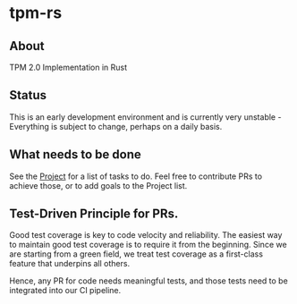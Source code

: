 # tpm-rs

## About
TPM 2.0 Implementation in Rust

## Status
This is an early development environment and is currently very unstable - Everything is subject to change, perhaps on a daily basis.

## What needs to be done

See the [Project] for a list of tasks to do.  Feel free to contribute PRs to achieve those, or to add goals to the Project list.

## Test-Driven Principle for PRs.

Good test coverage is key to code velocity and reliability. The easiest way to maintain good test coverage is to require it from
the beginning. Since we are starting from a green field, we treat test coverage as a first-class feature that underpins all others. 

Hence, any PR for code needs meaningful tests, and those tests need to be integrated into our CI pipeline.

[Project]: https://github.com/orgs/tpm-rs/projects/2
